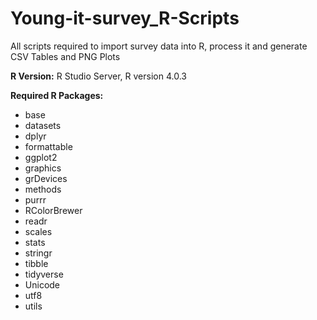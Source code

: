 # Young-it-survey_R-Scripts
All scripts required to import survey data into R, process it and generate CSV Tables and PNG Plots

**R Version:** R Studio Server, R version 4.0.3

**Required R Packages:**
- base
- datasets
- dplyr
- formattable
- ggplot2
- graphics
- grDevices
- methods
- purrr
- RColorBrewer
- readr
- scales
- stats
- stringr
- tibble
- tidyverse
- Unicode
- utf8
- utils
